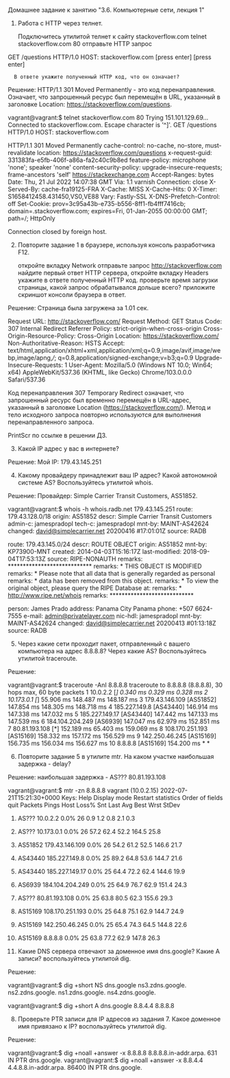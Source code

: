    Домашнее задание к занятию "3.6. Компьютерные сети, лекция 1"
   
   1. Работа c HTTP через телнет.

      Подключитесь утилитой телнет к сайту stackoverflow.com telnet stackoverflow.com 80
      отправьте HTTP запрос
      
   GET /questions HTTP/1.0
   HOST: stackoverflow.com
   [press enter]
   [press enter]
      
      В ответе укажите полученный HTTP код, что он означает?

   Решение: HTTP/1.1 301 Moved Permanently - это код перенаправления. Означает, что запрошенный ресурс был 
                         перемещён в URL, указанный в заголовке Location: https://stackoverflow.com/questions.

   vagrant@vagrant:$ telnet stackoverflow.com 80
   Trying 151.101.129.69...
   Connected to stackoverflow.com.
   Escape character is '^]'.
   GET /questions HTTP/1.0
   HOST: stackoverflow.com
   
   HTTP/1.1 301 Moved Permanently
   cache-control: no-cache, no-store, must-revalidate
   location: https://stackoverflow.com/questions
   x-request-guid: 331383fa-e5fb-406f-a86a-fa2c40c9b8ed
   feature-policy: microphone 'none'; speaker 'none'
   content-security-policy: upgrade-insecure-requests; frame-ancestors 'self' https://stackexchange.com
   Accept-Ranges: bytes
   Date: Thu, 21 Jul 2022 14:07:38 GMT
   Via: 1.1 varnish
   Connection: close
   X-Served-By: cache-fra19125-FRA
   X-Cache: MISS
   X-Cache-Hits: 0
   X-Timer: S1658412458.431450,VS0,VE88
   Vary: Fastly-SSL
   X-DNS-Prefetch-Control: off
   Set-Cookie: prov=3c95a43b-e735-b556-8ff1-fb4fff7416cb; domain=.stackoverflow.com;
   expires=Fri, 01-Jan-2055 00:00:00 GMT; path=/; HttpOnly
   
   Connection closed by foreign host.
   
   2. Повторите задание 1 в браузере, используя консоль разработчика F12.
       
       откройте вкладку Network
       отправьте запрос http://stackoverflow.com
       найдите первый ответ HTTP сервера, откройте вкладку Headers
       укажите в ответе полученный HTTP код.
       проверьте время загрузки страницы, какой запрос обрабатывался дольше всего?
       приложите скриншот консоли браузера в ответ.

   Решение: Страница была загружена за 1.01 сек.
   
   Request URL: http://stackoverflow.com/
   Request Method: GET
   Status Code: 307 Internal Redirect
   Referrer Policy: strict-origin-when-cross-origin
   Cross-Origin-Resource-Policy: Cross-Origin
   Location: https://stackoverflow.com/
   Non-Authoritative-Reason: HSTS
   Accept: text/html,application/xhtml+xml,application/xml;q=0.9,image/avif,image/webp,image/apng,*/*;
   q=0.8,application/signed-exchange;v=b3;q=0.9
   Upgrade-Insecure-Requests: 1
   User-Agent: Mozilla/5.0 (Windows NT 10.0; Win64; x64) AppleWebKit/537.36 (KHTML, like Gecko) Chrome/103.0.0.0 Safari/537.36
   
   Код перенаправления 307 Temporary Redirect означает, что запрошенный ресурс был временно перемещён в URL-адрес,
   указанный в заголовке Location (https://stackoverflow.com/).
   Метод и тело исходного запроса повторно используются для выполнения перенаправленного запроса.
   
   PrintScr по ссылке в решении ДЗ.

   3. Какой IP адрес у вас в интернете?
 
   Решение: Мой IP: 179.43.145.251

   4. Какому провайдеру принадлежит ваш IP адрес? Какой автономной системе AS? Воспользуйтесь утилитой whois.

   Решение: Провайдер: Simple Carrier Transit Customers, AS51852.

   vagrant@vagrant:$ whois -h whois.radb.net 179.43.145.251
   route:      179.43.128.0/18
   origin:     AS51852
   descr:      Simple Carrier Transit Customers
   admin-c:    jamespradopl
   tech-c:     jamespradopl
   mnt-by:     MAINT-AS42624
   changed:    david@simplecarrier.net 20200416  #17:01:01Z
   source:     RADB
   
   route:          179.43.145.0/24
   descr:          ROUTE OBJECT
   origin:         AS51852
   mnt-by:         KP73900-MNT
   created:        2014-04-03T15:16:17Z
   last-modified:  2018-09-04T17:53:13Z
   source:         RIPE-NONAUTH
   remarks:        ****************************
   remarks:        * THIS OBJECT IS MODIFIED
   remarks:        * Please note that all data that is generally regarded as personal
   remarks:        * data has been removed from this object.
   remarks:        * To view the original object, please query the RIPE Database at:
   remarks:        * http://www.ripe.net/whois
   remarks:        ****************************
   
   person:     James Prado
   address:    Panama City Panama
   phone:      +507 6624-7555
   e-mail:     admin@privatelayer.com
   nic-hdl:    jamespradopl
   mnt-by:     MAINT-AS42624
   changed:    david@simplecarrier.net 20200413  #01:13:18Z
   source:     RADB

   5. Через какие сети проходит пакет, отправленный с вашего компьютера на адрес 8.8.8.8? Через какие AS?
      Воспользуйтесь утилитой traceroute.

   Решение:

   vagrant@vagrant:$ traceroute -AnI 8.8.8.8
   traceroute to 8.8.8.8 (8.8.8.8), 30 hops max, 60 byte packets
   1  10.0.2.2 [*]  0.340 ms  0.329 ms  0.328 ms
   2  10.173.0.1 [*]  55.906 ms  148.487 ms  148.187 ms
   3  179.43.146.109 [AS51852]  147.854 ms  148.305 ms  148.718 ms
   4  185.227.149.8 [AS43440]  146.914 ms  147.338 ms  147.032 ms
   5  185.227.149.17 [AS43440]  147.442 ms  147.133 ms  147.539 ms
   6  184.104.204.249 [AS6939]  147.047 ms  62.979 ms  152.851 ms
   7  80.81.193.108 [*]  152.189 ms  65.403 ms  159.069 ms
   8  108.170.251.193 [AS15169]  158.332 ms  157.172 ms  156.529 ms
   9  142.250.46.245 [AS15169]  156.735 ms  156.034 ms  156.627 ms
   10  8.8.8.8 [AS15169]  154.200 ms * *

   6. Повторите задание 5 в утилите mtr. На каком участке наибольшая задержка - delay?

   Решение: наибольшая задержка - AS???    80.81.193.108

   vagrant@vagrant:$ mtr -zn 8.8.8.8
   vagrant (10.0.2.15)                                                            2022-07-21T15:21:30+0000
   Keys:  Help   Display mode   Restart statistics   Order of fields   quit
                                                                            Packets               Pings
   Host                                                                   Loss%   Snt   Last   Avg  Best  Wrst StDev
   1. AS???    10.0.2.2                                                     0.0%    26    0.9   1.2   0.8   2.1   0.3
   2. AS???    10.173.0.1                                                   0.0%    26   57.2  62.4  52.2 164.5  25.8
   3. AS51852  179.43.146.109                                               0.0%    26   54.2  61.2  52.5 146.6  21.7
   4. AS43440  185.227.149.8                                                0.0%    25   89.2  64.8  53.6 144.7  21.6
   5. AS43440  185.227.149.17                                               0.0%    25   64.4  72.2  62.4 144.6  19.9
   6. AS6939   184.104.204.249                                              0.0%    25   64.9  76.7  62.9 151.4  24.3
   7. AS???    80.81.193.108                                                0.0%    25   63.8  80.5  62.3 155.6  29.3
   8. AS15169  108.170.251.193                                              0.0%    25   64.8  75.1  62.9 144.7  24.9
   9. AS15169  142.250.46.245                                               0.0%    25   65.4  74.3  64.5 144.8  22.6
  10. AS15169  8.8.8.8                                                      0.0%    25   63.8  77.2  62.9 147.8  26.3               


   7. Какие DNS сервера отвечают за доменное имя dns.google? Какие A записи? воспользуйтесь утилитой dig.

   Решение:

   vagrant@vagrant:$ dig +short NS dns.google
   ns3.zdns.google.
   ns2.zdns.google.
   ns1.zdns.google.
   ns4.zdns.google.

   vagrant@vagrant:$ dig +short A dns.google
   8.8.4.4
   8.8.8.8

   8. Проверьте PTR записи для IP адресов из задания 7. Какое доменное имя привязано к IP? воспользуйтесь утилитой dig.

   Решение:

   vagrant@vagrant:$ dig +noall +answer -x 8.8.8.8
   8.8.8.8.in-addr.arpa.   631     IN      PTR     dns.google.
   vagrant@vagrant:$ dig +noall +answer -x 8.8.4.4
   4.4.8.8.in-addr.arpa.   86400   IN      PTR     dns.google.

